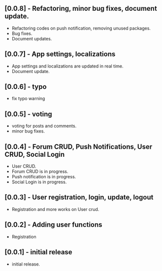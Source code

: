 ## [0.0.8] - Refactoring, minor bug fixes, document update.

- Refactoring codes on push notification, removing unused packages.
- Bug fixes.
- Document updates.

## [0.0.7] - App settings, localizations

- App settings and localizations are updated in real time.
- Document update.

## [0.0.6] - typo

- fix typo warning

## [0.0.5] - voting

- voting for posts and comments.
- minor bug fixes.

## [0.0.4] - Forum CRUD, Push Notifications, User CRUD, Social Login

- User CRUD.
- Forum CRUD is in progress.
- Push notification is in progress.
- Social Login is in progress.

## [0.0.3] - User registration, login, update, logout

- Registration and more works on User crud.

## [0.0.2] - Adding user functions

- Registration

## [0.0.1] - initial release

- initial release.
